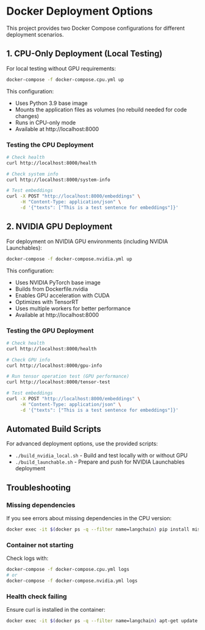 # Docker Deployment Options

This project provides two Docker Compose configurations for different deployment scenarios.

## 1. CPU-Only Deployment (Local Testing)

For local testing without GPU requirements:

```bash
docker-compose -f docker-compose.cpu.yml up
```

This configuration:
- Uses Python 3.9 base image
- Mounts the application files as volumes (no rebuild needed for code changes)
- Runs in CPU-only mode
- Available at http://localhost:8000

### Testing the CPU Deployment

```bash
# Check health
curl http://localhost:8000/health

# Check system info
curl http://localhost:8000/system-info

# Test embeddings
curl -X POST "http://localhost:8000/embeddings" \
     -H "Content-Type: application/json" \
     -d '{"texts": ["This is a test sentence for embeddings"]}'
```

## 2. NVIDIA GPU Deployment

For deployment on NVIDIA GPU environments (including NVIDIA Launchables):

```bash
docker-compose -f docker-compose.nvidia.yml up
```

This configuration:
- Uses NVIDIA PyTorch base image
- Builds from Dockerfile.nvidia
- Enables GPU acceleration with CUDA
- Optimizes with TensorRT
- Uses multiple workers for better performance
- Available at http://localhost:8000

### Testing the GPU Deployment

```bash
# Check health
curl http://localhost:8000/health

# Check GPU info
curl http://localhost:8000/gpu-info

# Run tensor operation test (GPU performance)
curl http://localhost:8000/tensor-test

# Test embeddings
curl -X POST "http://localhost:8000/embeddings" \
     -H "Content-Type: application/json" \
     -d '{"texts": ["This is a test sentence for embeddings"]}'
```

## Automated Build Scripts

For advanced deployment options, use the provided scripts:

- `./build_nvidia_local.sh` - Build and test locally with or without GPU
- `./build_launchable.sh` - Prepare and push for NVIDIA Launchables deployment

## Troubleshooting

### Missing dependencies
If you see errors about missing dependencies in the CPU version:

```bash
docker exec -it $(docker ps -q --filter name=langchain) pip install missing-package-name
```

### Container not starting
Check logs with:

```bash
docker-compose -f docker-compose.cpu.yml logs
# or
docker-compose -f docker-compose.nvidia.yml logs
```

### Health check failing
Ensure curl is installed in the container:

```bash
docker exec -it $(docker ps -q --filter name=langchain) apt-get update && apt-get install -y curl
```